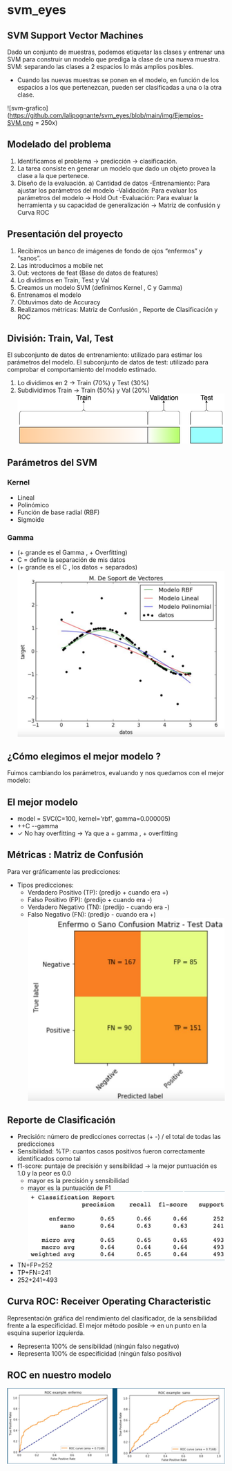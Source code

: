 # svm_eyes

## SVM Support Vector Machines
Dado un conjunto de muestras, podemos etiquetar las clases y entrenar una SVM para construir un modelo que prediga la clase de una nueva muestra.
SVM: separando las clases a 2 espacios lo más amplios posibles.
- Cuando las nuevas muestras se ponen en el modelo, en función de los espacios a los que pertenezcan, pueden ser clasificadas a una o la otra clase.
 
![svm-grafico](https://github.com/lalipognante/svm_eyes/blob/main/img/Ejemplos-SVM.png = 250x)

## Modelado del problema
1. Identificamos el problema → predicción → clasificación.
2. La tarea consiste en generar un modelo que dado un objeto provea la clase a la
que pertenece.
3. Diseño de la evaluación.
a) Cantidad de datos
-Entrenamiento: Para ajustar los parámetros del modelo
-Validación: Para evaluar los parámetros del modelo -> Hold Out -Evaluación: Para evaluar la herramienta y su capacidad de generalización -> Matriz de confusión y Curva ROC
 
## Presentación del proyecto
1. Recibimos un banco de imágenes de fondo de ojos “enfermos” y “sanos”.
2. Las introducimos a mobile net
3. Out: vectores de feat (Base de datos de features)
4. Lo dividimos en Train, Test y Val
5. Creamos un modelo SVM (definimos Kernel , C y Gamma)
6. Entrenamos el modelo
7. Obtuvimos dato de Accuracy
8. Realizamos métricas: Matriz de Confusión , Reporte de Clasificación y ROC
 
## División: Train, Val, Test
El subconjunto de datos de entrenamiento: utilizado para estimar los parámetros del modelo.
El subconjunto de datos de test: utilizado para comprobar el comportamiento del modelo estimado.
1. Lo dividimos en 2 → Train (70%) y Test (30%)
2. Subdividimos Train → Train (50%) y Val (20%)
![svm-training](https://github.com/lalipognante/svm_eyes/blob/main/img/training-test.png)
 
## Parámetros del SVM
### Kernel
* Lineal
* Polinómico
* Función de base radial (RBF) 
* Sigmoide
### Gamma
* (+ grande es el Gamma , + Overfitting)
* C = define la separación de mis datos
* (+ grande es el C , los datos + separados)
![svm-training](https://github.com/lalipognante/svm_eyes/blob/main/img/grafico-2.png)

## ¿Cómo elegimos el mejor modelo ?
Fuimos cambiando los parámetros, evaluando y nos quedamos con el mejor modelo:

## El mejor modelo
* model = SVC(C=100, kernel='rbf', gamma=0.000005)
* ++C --gamma
* ✓ No hay overfitting → Ya que a + gamma , + overfitting

## Métricas : Matriz de Confusión
Para ver gráficamente las predicciones:
- Tipos predicciones:
  * Verdadero Positivo (TP): (predijo + cuando era +)
  * Falso Positivo (FP): (predijo + cuando era -)
  * Verdadero Negativo (TN): (predijo - cuando era -)
  * Falso Negativo (FN): (predijo - cuando era +)
![svm-metricas](https://github.com/lalipognante/svm_eyes/blob/main/img/mat.png)

## Reporte de Clasificación
* Precisión: número de predicciones correctas (+ -) / el total de todas las predicciones
* Sensibilidad: %TP: cuantos casos positivos fueron correctamente identificados como tal
* f1-score: puntaje de precisión y sensibilidad → la mejor puntuación es 1.0 y la peor es 0.0
  - mayor es la precisión y sensibilidad
  - mayor es la puntuación de F1
![svm-report](https://github.com/lalipognante/svm_eyes/blob/main/img/report.png)
* TN+FP=252 
* TP+FN=241 
* 252+241=493

## Curva ROC: Receiver Operating Characteristic
Representación gráfica del rendimiento del clasificador, de la sensibilidad frente a la especificidad.
El mejor método posible → en un punto en la esquina superior izquierda.
* Representa 100% de sensibilidad (ningún falso negativo)
* Representa 100% de especificidad (ningún falso positivo)

## ROC en nuestro modelo
![svm-graficoss](https://github.com/lalipognante/svm_eyes/blob/main/img/curvas.png)
